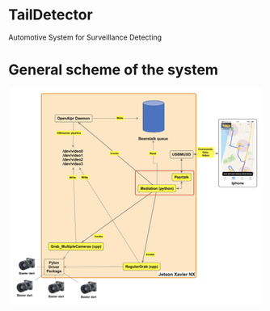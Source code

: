 # TailDetector
Automotive System for Surveillance Detecting

# General scheme of the system
<p align="center">
  <img src="readme/Scheme.png" width="800" title="hover text">
</p>
